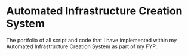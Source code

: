 # Automated Infrastructure Creation System 
The portfolio of all script and code that I have implemented within my Automated Infrastructure Creation System as part of my FYP.
